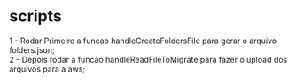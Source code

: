 # scripts

1 - Rodar Primeiro a funcao handleCreateFoldersFile para gerar o arquivo folders.json;<br/>
2 - Depois rodar a funcao handleReadFileToMigrate para fazer o upload dos arquivos para a aws;
